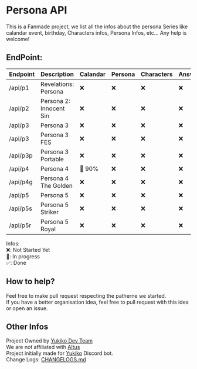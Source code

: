 # Persona API
This is a Fanmade project, we list all the infos about the persona Series like calandar event, birthday, Characters infos, Persona Infos, etc...
Any help is welcome!

## EndPoint: 
| Endpoint | Description | Calandar | Persona | Characters | Answer | Status |
| --- | --- | --- | --- | --- | --- | ---
/api/p1 | Revelations: Persona | ❌ | ❌ | ❌ | ❌ | ❌ |
/api/p2 | Persona 2: Innocent Sin | ❌ | ❌ | ❌ | ❌ | ❌ |
/api/p3 | Persona 3 | ❌ | ❌ | ❌ | ❌ | ❌ |
/api/p3 | Persona 3 FES | ❌ | ❌ | ❌ | ❌ | ❌ |
/api/p3p | Persona 3 Portable | ❌ | ❌ | ❌ | ❌ | ❌ |
/api/p4 | Persona 4 | 🔁 90% | ❌ | ❌ | ❌ | 🔁 |
/api/p4g | Persona 4 The Golden | ❌ | ❌ | ❌ | ❌ | ❌ |
/api/p5 | Persona 5 | ❌ | ❌ | ❌ | ❌ | ❌ |
/api/p5s | Persona 5 Striker | ❌ | ❌ | ❌ | ❌ | ❌ |
/api/p5r | Persona 5 Royal | ❌ | ❌ | ❌ | ❌ | ❌ | 
  
Infos:   
❌: Not Started Yet  
🔁: In progress  
✅: Done  

## How to help?  
Feel free to make pull request respecting the patherne we started.  
If you have a better organisation idea, feel free to pull request with this idea or open an issue.

## Other Infos

Project Owned by [Yukiko Dev Team](https://github.com/Yukiko-Dev-Team)  
We are not affiliated with [Altus](https://atlus.com/)  
Project initially made for [Yukiko](https://Yukiko.app) Discord bot.  
Change Logs: [CHANGELOGS.md](https://github.com/Asthriona/Persona-API/blob/master/CHANGELOGS.mg)
